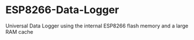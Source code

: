 # ESP8266-Data-Logger
Universal Data Logger using the internal ESP8266 flash memory and a large RAM cache
